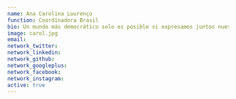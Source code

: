 ```yaml
---
name: Ana Carolina Lourenço
function: Coordinadora Brasil
bio: Un mundo más democrático solo es posible si expresamos juntos nuestra voluntad colectiva de cambio social (y bien alto!).
image: carol.jpg
email:
network_twitter:
network_linkedin:
network_github:
network_googleplus:
network_facebook:
network_instagram:
active: true
---
```

